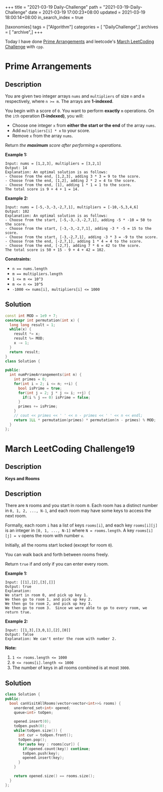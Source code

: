 +++
title = "2021-03-19 Daily-Challenge"
path = "2021-03-19-Daily-Challenge"
date = 2021-03-19 17:00:23+08:00
updated = 2021-03-19 18:00:14+08:00
in_search_index = true

[taxonomies]
tags = ["Algorithm"]
categories = [ "DailyChallenge",]
archives = [ "archive",]
+++

Today I have done [Prime Arrangements](https://leetcode.com/problems/prime-arrangements/) and leetcode's [March LeetCoding Challenge](https://leetcode.com/explore/challenge/card/march-leetcoding-challenge-2021/590/week-3-march-15th-march-21st/3677/) with `cpp`.

<!-- more -->

# Prime Arrangements

## Description

You are given two integer arrays `nums` and `multipliers` of size `n` and `m` respectively, where `n >= m`. The arrays are **1-indexed**.

You begin with a score of `0`. You want to perform **exactly** `m` operations. On the `ith` operation **(1-indexed)**, you will:

- Choose one integer `x` from **either the start or the end** of the array `nums`.
- Add `multipliers[i] * x` to your score.
- Remove `x` from the array `nums`.

Return *the **maximum** score after performing* `m` *operations.*

 

**Example 1:**

```
Input: nums = [1,2,3], multipliers = [3,2,1]
Output: 14
Explanation: An optimal solution is as follows:
- Choose from the end, [1,2,3], adding 3 * 3 = 9 to the score.
- Choose from the end, [1,2], adding 2 * 2 = 4 to the score.
- Choose from the end, [1], adding 1 * 1 = 1 to the score.
The total score is 9 + 4 + 1 = 14.
```

**Example 2:**

```
Input: nums = [-5,-3,-3,-2,7,1], multipliers = [-10,-5,3,4,6]
Output: 102
Explanation: An optimal solution is as follows:
- Choose from the start, [-5,-3,-3,-2,7,1], adding -5 * -10 = 50 to the score.
- Choose from the start, [-3,-3,-2,7,1], adding -3 * -5 = 15 to the score.
- Choose from the start, [-3,-2,7,1], adding -3 * 3 = -9 to the score.
- Choose from the end, [-2,7,1], adding 1 * 4 = 4 to the score.
- Choose from the end, [-2,7], adding 7 * 6 = 42 to the score. 
The total score is 50 + 15 - 9 + 4 + 42 = 102.
```

 

**Constraints:**

- `n == nums.length`
- `m == multipliers.length`
- `1 <= m <= 10^3`
- `m <= n <= 10^5`
- `-1000 <= nums[i], multipliers[i] <= 1000`

## Solution

``` cpp
const int MOD = 1e9 + 7;
constexpr int permutation(int x) {
  long long result = 1;
  while(x) {
    result *= x;
    result %= MOD;
    x -= 1;
  }
  return result;
}
class Solution {
  
public:
  int numPrimeArrangements(int n) {
    int primes = 0;
    for(int i = 2; i <= n; ++i) {
      bool isPrime = true;
      for(int j = 2; j * j <= i; ++j) {
        if(i % j == 0) isPrime = false;
      }
      primes += isPrime;
    }
    // cout << primes << ' ' << n - primes << ' ' << n << endl;
    return 1LL * permutation(primes) * permutation(n - primes) % MOD;
  }
};
```

# March LeetCoding Challenge19

## Description

**Keys and Rooms**

## Description

There are `N` rooms and you start in room `0`. Each room has a distinct number in `0, 1, 2, ..., N-1`, and each room may have some keys to access the next room. 

Formally, each room `i` has a list of keys `rooms[i]`, and each key `rooms[i][j]` is an integer in `[0, 1, ..., N-1]` where `N = rooms.length`. A key `rooms[i][j] = v` opens the room with number `v`.

Initially, all the rooms start locked (except for room `0`). 

You can walk back and forth between rooms freely.

Return `true` if and only if you can enter every room.



**Example 1:**

```
Input: [[1],[2],[3],[]]
Output: true
Explanation:  
We start in room 0, and pick up key 1.
We then go to room 1, and pick up key 2.
We then go to room 2, and pick up key 3.
We then go to room 3.  Since we were able to go to every room, we return true.
```

**Example 2:**

```
Input: [[1,3],[3,0,1],[2],[0]]
Output: false
Explanation: We can't enter the room with number 2.
```

**Note:**

1. `1 <= rooms.length <= 1000`
2. `0 <= rooms[i].length <= 1000`
3. The number of keys in all rooms combined is at most `3000`.

## Solution

``` cpp
class Solution {
public:
  bool canVisitAllRooms(vector<vector<int>>& rooms) {
    unordered_set<int> opened;
    queue<int> toOpen;
    
    opened.insert(0);
    toOpen.push(0);
    while(toOpen.size()) {
      int cur = toOpen.front();
      toOpen.pop();
      for(auto key : rooms[cur]) {
        if(opened.count(key)) continue;
        toOpen.push(key);
        opened.insert(key);
      }
    }
    
    return opened.size() == rooms.size();
  }
};
```
